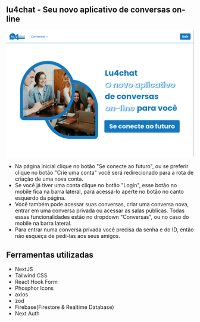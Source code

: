 ## lu4chat - Seu novo aplicativo de conversas on-line

![image](https://github.com/LucasSousa09/lu4chat/blob/main/public/home.png)

- Na página inicial clique no botão "Se conecte ao futuro", ou se preferir clique no botão "Crie uma conta" você será redirecionado para a rota de criação de uma nova conta.
- Se você já tiver uma conta clique no botão "Login", esse botão no mobile fica na barra lateral, para acessá-lo aperte no botão no canto esquerdo da página.
- Você também pode acessar suas conversas, criar uma conversa nova, entrar em uma conversa privada ou acessar as salas públicas. Todas essas funcionalidades estão no dropdown "Conversas", ou no caso do mobile na barra lateral.
- Para entrar numa conversa privada você precisa da senha e do ID, então não esqueça de pedi-las aos seus amigos.

## Ferramentas utilizadas

- NextJS
- Tailwind CSS
- React Hook Form
- Phosphor Icons
- axios
- zod
- Firebase(Firestore & Realtime Database)
- Next Auth
